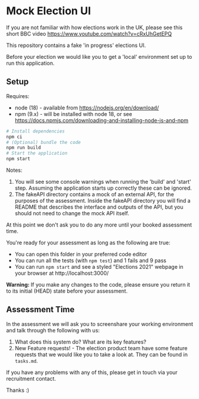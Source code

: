 # Mock Election UI

If you are not familiar with how elections work in the UK, please see this short BBC video https://www.youtube.com/watch?v=cRxUhGetEPQ

This repository contains a fake 'in progress' elections UI.

Before your election we would like you to get a 'local' environment set up to run this application.

## Setup

Requires: 
* node (18) - available from https://nodejs.org/en/download/
* npm (9.x) - will be installed with node 18, or see https://docs.npmjs.com/downloading-and-installing-node-js-and-npm

```sh
# Install dependencies
npm ci
# (Optional) bundle the code
npm run build
# Start the application
npm start
```

Notes:
1) You will see some console warnings when running the 'build' and 'start' step. Assuming the application starts up correctly these can be ignored.
2) The fakeAPI directory contains a mock of an external API, for the purposes of the assessment. Inside the fakeAPI directory you will find a README that describes the interface and outputs of the API, but you should not need to change the mock API itself.

At this point we don't ask you to do any more until your booked assessment time. 

You're ready for your assessment as long as the following are true:
- You can open this folder in your preferred code editor
- You can run all the tests (with `npm test`) and 1 fails and 9 pass
- You can run `npm start` and see a styled "Elections 2021" webpage in your browser at http://localhost:3000/

__Warning:__  If you make any changes to the code, please ensure you return it to its initial (HEAD) state before your assessment.

## Assessment Time

In the assessment we will ask you to screenshare your working environment and talk through the following with us:

1) What does this system do? What are its key features?
2) New Feature requests! - The election product team have some feature requests that we would like you to take a look at. They can be found in `tasks.md`.

If you have any problems with any of this, please get in touch via your recruitment contact.

Thanks :) 



